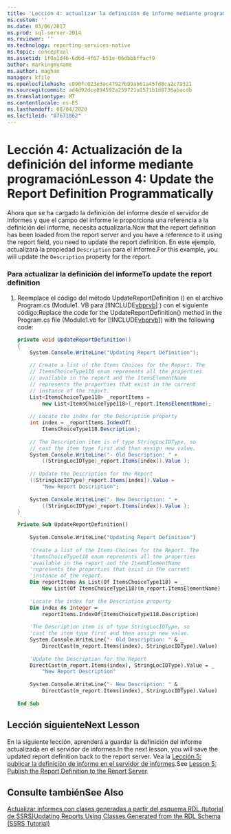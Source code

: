 ```yaml
---
title: 'Lección 4: actualizar la definición de informe mediante programación | Microsoft Docs'
ms.custom: ''
ms.date: 03/06/2017
ms.prod: sql-server-2014
ms.reviewer: ''
ms.technology: reporting-services-native
ms.topic: conceptual
ms.assetid: 1f0a1d46-6d6d-4f67-b51e-06dbbbffacf9
author: markingmyname
ms.author: maghan
manager: kfile
ms.openlocfilehash: c090fc023e3ac47927b99ab61a45fd8ca2c79321
ms.sourcegitcommit: ad4d92dce894592a259721a1571b1d8736abacdb
ms.translationtype: MT
ms.contentlocale: es-ES
ms.lasthandoff: 08/04/2020
ms.locfileid: "87671862"
---
```

# <a name="lesson-4-update-the-report-definition-programmatically"></a><span data-ttu-id="7314b-102">Lección 4: Actualización de la definición del informe mediante programación</span><span class="sxs-lookup"><span data-stu-id="7314b-102">Lesson 4: Update the Report Definition Programmatically</span></span>
  <span data-ttu-id="7314b-103">Ahora que se ha cargado la definición del informe desde el servidor de informes y que el campo del informe le proporciona una referencia a la definición del informe, necesita actualizarla.</span><span class="sxs-lookup"><span data-stu-id="7314b-103">Now that the report definition has been loaded from the report server and you have a reference to it using the report field, you need to update the report definition.</span></span> <span data-ttu-id="7314b-104">En este ejemplo, actualizará la propiedad `Description` para el informe.</span><span class="sxs-lookup"><span data-stu-id="7314b-104">For this example, you will update the `Description` property for the report.</span></span>  
  
### <a name="to-update-the-report-definition"></a><span data-ttu-id="7314b-105">Para actualizar la definición del informe</span><span class="sxs-lookup"><span data-stu-id="7314b-105">To update the report definition</span></span>  
  
1.  <span data-ttu-id="7314b-106">Reemplace el código del método UpdateReportDefinition () en el archivo Program.cs (Module1. VB para [!INCLUDE[vbprvb](../includes/vbprvb-md.md)] ) con el siguiente código:</span><span class="sxs-lookup"><span data-stu-id="7314b-106">Replace the code for the UpdateReportDefinition() method in the Program.cs file (Module1.vb for [!INCLUDE[vbprvb](../includes/vbprvb-md.md)]) with the following code:</span></span>  
  
    ```csharp  
    private void UpdateReportDefinition()  
    {  
        System.Console.WriteLine("Updating Report Definition");  
  
        // Create a list of the Items Choices for the Report. The   
        // ItemsChoiceType118 enum represents all the properties  
        // available in the report and the ItemsElementName   
        // represents the properties that exist in the current   
        // instance of the report.  
        List<ItemsChoiceType118> _reportItems =   
            new List<ItemsChoiceType118>(_report.ItemsElementName);  
  
        // Locate the index for the Description property  
        int index = _reportItems.IndexOf(  
            ItemsChoiceType118.Description);  
  
        // The Description item is of type StringLocIDType, so   
        // cast the item type first and then assign new value.  
        System.Console.WriteLine("- Old Description: " +   
            ((StringLocIDType)_report.Items[index]).Value );  
  
        // Update the Description for the Report  
        ((StringLocIDType)_report.Items[index]).Value =   
            "New Report Description";  
  
        System.Console.WriteLine("- New Description: " +   
            ((StringLocIDType)_report.Items[index]).Value );  
    }  
    ```  
  
    ```vb  
    Private Sub UpdateReportDefinition()  
  
        System.Console.WriteLine("Updating Report Definition")  
  
        'Create a list of the Items Choices for the Report. The   
        'ItemsChoiceType118 enum represents all the properties  
        'available in the report and the ItemsElementName   
        'represents the properties that exist in the current   
        'instance of the report.  
        Dim reportItems As List(Of ItemsChoiceType118) = _  
            New List(Of ItemsChoiceType118)(m_report.ItemsElementName)  
  
        'Locate the index for the Description property  
        Dim index As Integer = _  
            reportItems.IndexOf(ItemsChoiceType118.Description)  
  
        'The Description item is of type StringLocIDType, so   
        'cast the item type first and then assign new value.  
        System.Console.WriteLine("- Old Description: " & _  
            DirectCast(m_report.Items(index), StringLocIDType).Value)  
  
        'Update the Description for the Report  
        DirectCast(m_report.Items(index), StringLocIDType).Value = _  
            "New Report Description"  
  
        System.Console.WriteLine("- New Description: " & _  
            DirectCast(m_report.Items(index), StringLocIDType).Value)  
  
    End Sub  
    ```  
  
## <a name="next-lesson"></a><span data-ttu-id="7314b-107">Lección siguiente</span><span class="sxs-lookup"><span data-stu-id="7314b-107">Next Lesson</span></span>  
 <span data-ttu-id="7314b-108">En la siguiente lección, aprenderá a guardar la definición del informe actualizada en el servidor de informes.</span><span class="sxs-lookup"><span data-stu-id="7314b-108">In the next lesson, you will save the updated report definition back to the report server.</span></span> <span data-ttu-id="7314b-109">Vea la [Lección 5: publicar la definición de informe en el servidor de informes](../../2014/tutorials/lesson-5-publish-the-report-definition-to-the-report-server.md).</span><span class="sxs-lookup"><span data-stu-id="7314b-109">See [Lesson 5: Publish the Report Definition to the Report Server](../../2014/tutorials/lesson-5-publish-the-report-definition-to-the-report-server.md).</span></span>  
  
## <a name="see-also"></a><span data-ttu-id="7314b-110">Consulte también</span><span class="sxs-lookup"><span data-stu-id="7314b-110">See Also</span></span>  
 [<span data-ttu-id="7314b-111">Actualizar informes con clases generadas a partir del esquema RDL &#40;tutorial de SSRS&#41;</span><span class="sxs-lookup"><span data-stu-id="7314b-111">Updating Reports Using Classes Generated from the RDL Schema &#40;SSRS Tutorial&#41;</span></span>](../../2014/tutorials/updating-reports-using-classes-generated-from-the-rdl-schema-ssrs-tutorial.md)  
  
  
